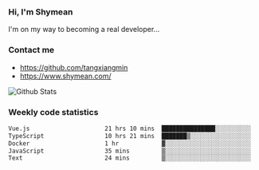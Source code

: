 ### Hi, I'm Shymean

I'm on my way to becoming a real developer...

### Contact me

- <https://github.com/tangxiangmin>
- <https://www.shymean.com/>

![Github Stats](https://github-readme-stats.vercel.app/api?username=tangxiangmin&show_icons=true&theme=dark)


###  Weekly code statistics

<!--START_SECTION:waka-->

```txt
Vue.js                     21 hrs 10 mins  ███████████████░░░░░░░░░░   59.57 %
TypeScript                 10 hrs 21 mins  ███████▒░░░░░░░░░░░░░░░░░   29.17 %
Docker                     1 hr            ▓░░░░░░░░░░░░░░░░░░░░░░░░   02.84 %
JavaScript                 35 mins         ▒░░░░░░░░░░░░░░░░░░░░░░░░   01.67 %
Text                       24 mins         ▒░░░░░░░░░░░░░░░░░░░░░░░░   01.16 %
```

<!--END_SECTION:waka-->